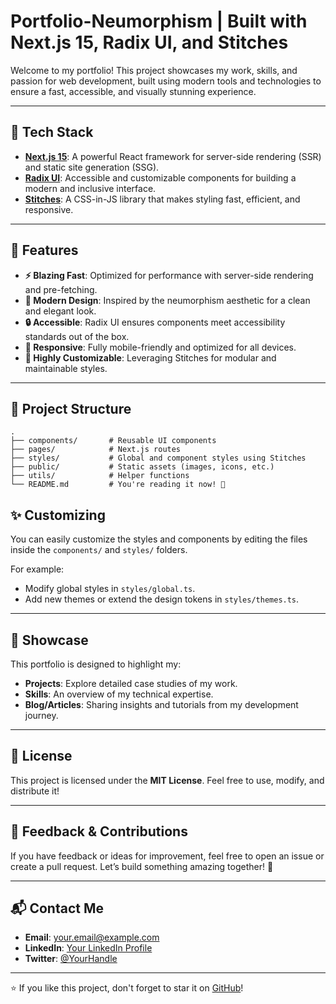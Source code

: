 #  Portfolio-Neumorphism | Built with Next.js 15, Radix UI, and Stitches

Welcome to my portfolio! This project showcases my work, skills, and passion for web development, built using modern tools and technologies to ensure a fast, accessible, and visually stunning experience.

---

## 🚀 **Tech Stack**

- **[Next.js 15](https://nextjs.org/)**: A powerful React framework for server-side rendering (SSR) and static site generation (SSG).
- **[Radix UI](https://www.radix-ui.com/)**: Accessible and customizable components for building a modern and inclusive interface.
- **[Stitches](https://stitches.dev/)**: A CSS-in-JS library that makes styling fast, efficient, and responsive.

---

## 🌈 **Features**

- **⚡ Blazing Fast**: Optimized for performance with server-side rendering and pre-fetching.
- **🎨 Modern Design**: Inspired by the neumorphism aesthetic for a clean and elegant look.
- **🔒 Accessible**: Radix UI ensures components meet accessibility standards out of the box.
- **📱 Responsive**: Fully mobile-friendly and optimized for all devices.
- **🔧 Highly Customizable**: Leveraging Stitches for modular and maintainable styles.

---

## 📂 **Project Structure**

```plaintext
.
├── components/       # Reusable UI components
├── pages/            # Next.js routes
├── styles/           # Global and component styles using Stitches
├── public/           # Static assets (images, icons, etc.)
├── utils/            # Helper functions
└── README.md         # You're reading it now! 👋

```

## ✨ **Customizing**

You can easily customize the styles and components by editing the files inside the `components/` and `styles/` folders.

For example:
- Modify global styles in `styles/global.ts`.
- Add new themes or extend the design tokens in `styles/themes.ts`.

---

## 🌟 **Showcase**

This portfolio is designed to highlight my:
- **Projects**: Explore detailed case studies of my work.
- **Skills**: An overview of my technical expertise.
- **Blog/Articles**: Sharing insights and tutorials from my development journey.

---

## 📄 **License**

This project is licensed under the **MIT License**. Feel free to use, modify, and distribute it!

---

## 👏 **Feedback & Contributions**

If you have feedback or ideas for improvement, feel free to open an issue or create a pull request. Let’s build something amazing together! 🚀

---

## 📬 **Contact Me**

- **Email**: your.email@example.com
- **LinkedIn**: [Your LinkedIn Profile](https://linkedin.com/in/your-profile)
- **Twitter**: [@YourHandle](https://twitter.com/your-handle)

---

⭐️ If you like this project, don't forget to star it on [GitHub](https://github.com/yourusername/your-portfolio)!